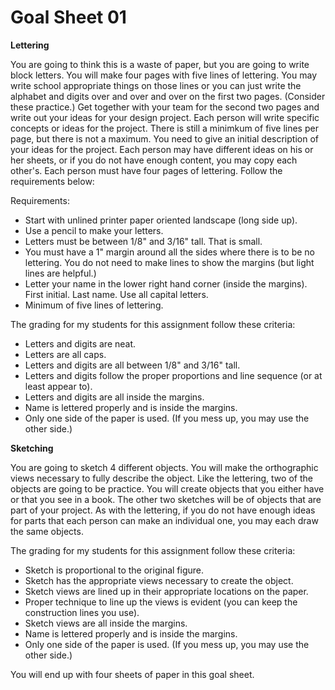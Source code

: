 # Goal Sheet 01

**Lettering**

You are going to think this is a waste of paper, but you are going to write block letters.  You will make four pages with five lines of lettering.  You may write school appropriate things on those lines or you can just write the alphabet and digits over and over and over on the first two pages.  (Consider these practice.)  Get together with your team for the second two pages and write out your ideas for your design project.  Each person will write specific concepts or ideas for the project.  There is still a minimkum of five lines per page, but there is not a maximum.  You need to give an initial description of your ideas for the project.  Each person may have different ideas on his or her sheets, or if you do not have enough content, you may copy each other's.  Each person must have four pages of lettering.  Follow the requirements below:

Requirements:

* Start with unlined printer paper oriented landscape (long side up).
* Use a pencil to make your letters.
* Letters must be between 1/8" and 3/16" tall.  That is small.
* You must have a 1" margin around all the sides where there is to be no lettering.  You do not need to make lines to show the margins (but light lines are helpful.)
* Letter your name in the lower right hand corner (inside the margins).  First initial.  Last name.  Use all capital letters.
* Minimum of five lines of lettering.

The grading for my students for this assignment follow these criteria:

* Letters and digits are neat.
* Letters are all caps.
* Letters and digits are all between 1/8" and 3/16" tall.
* Letters and digits follow the proper proportions and line sequence (or at least appear to).
* Letters and digits are all inside the margins.
* Name is lettered properly and is inside the margins.
* Only one side of the paper is used.  (If you mess up, you may use the other side.)

**Sketching**

You are going to sketch 4 different objects.  You will make the orthographic views necessary to fully describe the object.  Like the lettering, two of the objects are going to be practice.  You will create objects that you either have or that you see in a book.  The other two sketches will be of objects that are part of your project.  As with the lettering, if you do not have enough ideas for parts that each person can make an individual one, you may each draw the same objects.

The grading for my students for this assignment follow these criteria:

* Sketch is proportional to the original figure.
* Sketch has the appropriate views necessary to create the object.
* Sketch views are lined up in their appropriate locations on the paper.
* Proper technique to line up the views is evident (you can keep the construction lines you use).
* Sketch views are all inside the margins.
* Name is lettered properly and is inside the margins.
* Only one side of the paper is used.  (If you mess up, you may use the other side.)

You will end up with four sheets of paper in this goal sheet.
